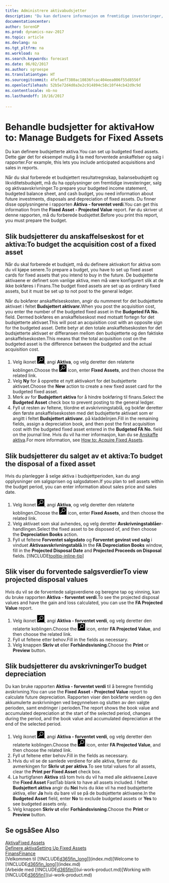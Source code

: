 ```yaml
---
title: Administrere aktivabudsjetter
description: "Du kan definere informasjon om fremtidige investeringer, salg og avskrivning av aktiva for å bidra til å klargjøre budsjetter og prognoser."
documentationcenter: 
author: SorenGP
ms.prod: dynamics-nav-2017
ms.topic: article
ms.devlang: na
ms.tgt_pltfrm: na
ms.workload: na
ms.search.keywords: forecast
ms.date: 06/02/2017
ms.author: sgroespe
ms.translationtype: HT
ms.sourcegitcommit: 4fefaef7380ac10836fcac404eea006f55d8556f
ms.openlocfilehash: 52b5e72d4d0a3e2c914894c58c10f44cb42d9c9d
ms.contentlocale: nb-no
ms.lasthandoff: 10/16/2017

---
```

# <a name="how-to-manage-budgets-for-fixed-assets"></a><span data-ttu-id="fa9aa-103">Behandle budsjetter for aktiva</span><span class="sxs-lookup"><span data-stu-id="fa9aa-103">How to: Manage Budgets for Fixed Assets</span></span>
<span data-ttu-id="fa9aa-104">Du kan definere budsjetterte aktiva.</span><span class="sxs-lookup"><span data-stu-id="fa9aa-104">You can set up budgeted fixed assets.</span></span> <span data-ttu-id="fa9aa-105">Dette gjør det for eksempel mulig å ta med forventede anskaffelser og salg i rapporter.</span><span class="sxs-lookup"><span data-stu-id="fa9aa-105">For example, this lets you include anticipated acquisitions and sales in reports.</span></span>  

<span data-ttu-id="fa9aa-106">Når du skal forberede et budsjettert resultatregnskap, balansebudsjett og likviditetsbudsjett, må du ha opplysninger om fremtidige investeringer, salg og aktivaavskrivninger.</span><span class="sxs-lookup"><span data-stu-id="fa9aa-106">To prepare your budgeted income statement, budgeted balance sheet, and cash budget, you need information about future investments, disposals and depreciation of fixed assets.</span></span> <span data-ttu-id="fa9aa-107">Du finner disse opplysningene i rapporten **Aktiva - forventet verdi**.</span><span class="sxs-lookup"><span data-stu-id="fa9aa-107">You can get this information from the **Fixed Asset - Projected Value** report.</span></span> <span data-ttu-id="fa9aa-108">Før du skriver ut denne rapporten, må du forberede budsjettet.</span><span class="sxs-lookup"><span data-stu-id="fa9aa-108">Before you print this report, you must prepare the budget.</span></span>  

## <a name="to-budget-the-acquisition-cost-of-a-fixed-asset"></a><span data-ttu-id="fa9aa-109">Slik budsjetterer du anskaffelseskost for et aktiva:</span><span class="sxs-lookup"><span data-stu-id="fa9aa-109">To budget the acquisition cost of a fixed asset</span></span>
<span data-ttu-id="fa9aa-110">Når du skal forberede et budsjett, må du definere aktivakort for aktiva som du vil kjøpe senere.</span><span class="sxs-lookup"><span data-stu-id="fa9aa-110">To prepare a budget, you have to set up fixed asset cards for fixed assets that you intend to buy in the future.</span></span> <span data-ttu-id="fa9aa-111">De budsjetterte aktivaene er definert som vanlige aktiva, men må være konfigurert slik at de ikke bokføres i Finans.</span><span class="sxs-lookup"><span data-stu-id="fa9aa-111">The budget fixed assets are set up as ordinary fixed assets, but it must be set up to not post to the general ledger.</span></span>

<span data-ttu-id="fa9aa-112">Når du bokfører anskaffelseskosten, angir du nummeret for det budsjetterte aktivaet i feltet **Budsjettert aktivanr.**</span><span class="sxs-lookup"><span data-stu-id="fa9aa-112">When you post the acquisition cost, you enter the number of the budgeted fixed asset in the **Budgeted FA No.** field.</span></span> <span data-ttu-id="fa9aa-113">Dermed bokføres en anskaffelseskost med motsatt fortegn for det budsjetterte aktivaet.</span><span class="sxs-lookup"><span data-stu-id="fa9aa-113">This will post an acquisition cost with an opposite sign for the budgeted asset.</span></span> <span data-ttu-id="fa9aa-114">Dette betyr at den totale anskaffelseskosten for det budsjetterte aktivaet er differansen mellom den budsjetterte og den faktiske anskaffelseskosten.</span><span class="sxs-lookup"><span data-stu-id="fa9aa-114">This means that the total acquisition cost on the budgeted asset is the difference between the budgeted and the actual acquisition cost.</span></span>

1. <span data-ttu-id="fa9aa-115">Velg ikonet ![Søk etter side eller rapport](media/ui-search/search_small.png "Søk etter side eller rapport"), angi **Aktiva**, og velg deretter den relaterte koblingen.</span><span class="sxs-lookup"><span data-stu-id="fa9aa-115">Choose the ![Search for Page or Report](media/ui-search/search_small.png "Search for Page or Report icon") icon, enter **Fixed Assets**, and then choose the related link.</span></span>
2. <span data-ttu-id="fa9aa-116">Velg **Ny** for å opprette et nytt aktivakort for det budsjetterte aktivaet.</span><span class="sxs-lookup"><span data-stu-id="fa9aa-116">Choose the **New** action to create a new fixed asset card for the budgeted fixed asset.</span></span>
3. <span data-ttu-id="fa9aa-117">Merk av for **Budsjettert aktiva** for å hindre bokføring til finans.</span><span class="sxs-lookup"><span data-stu-id="fa9aa-117">Select the **Budgeted Asset** check box to prevent posting to the general ledger.</span></span>
4. <span data-ttu-id="fa9aa-118">Fyll ut resten av feltene, tilordne et avskrivningstablå, og bokfør deretter den første anskaffelseskosten med det budsjetterte aktivaet som er angitt i feltet **Budsjettert aktivanr.** på kladdelinjen.</span><span class="sxs-lookup"><span data-stu-id="fa9aa-118">Fill in the remaining fields, assign a depreciation book, and then post the first acquisition cost with the budgeted fixed asset entered in the **Budgeted FA No.** field on the journal line.</span></span> <span data-ttu-id="fa9aa-119">Hvis du vil ha mer informasjon, kan du se [Anskaffe aktiva](fa-how-acquire.md).</span><span class="sxs-lookup"><span data-stu-id="fa9aa-119">For more information, see [How to: Acquire Fixed Assets](fa-how-acquire.md).</span></span>

## <a name="to-budget-the-disposal-of-a-fixed-asset"></a><span data-ttu-id="fa9aa-120">Slik budsjetterer du salget av et aktiva:</span><span class="sxs-lookup"><span data-stu-id="fa9aa-120">To budget the disposal of a fixed asset</span></span>
<span data-ttu-id="fa9aa-121">Hvis du planlegger å selge aktiva i budsjettperioden, kan du angi opplysninger om salgsprisen og salgsdatoen.</span><span class="sxs-lookup"><span data-stu-id="fa9aa-121">If you plan to sell assets within the budget period, you can enter information about sales price and sales date.</span></span>

1. <span data-ttu-id="fa9aa-122">Velg ikonet ![Søk etter side eller rapport](media/ui-search/search_small.png "Søk etter side eller rapport"), angi **Aktiva**, og velg deretter den relaterte koblingen.</span><span class="sxs-lookup"><span data-stu-id="fa9aa-122">Choose the ![Search for Page or Report](media/ui-search/search_small.png "Search for Page or Report icon") icon, enter **Fixed Assets**, and then choose the related link.</span></span>
2. <span data-ttu-id="fa9aa-123">Velg aktivaet som skal avhendes, og velg deretter **Avskrivningstablåer**-handlingen.</span><span class="sxs-lookup"><span data-stu-id="fa9aa-123">Select the fixed asset to be disposed of, and then choose the **Depreciation Books** action.</span></span>
3. <span data-ttu-id="fa9aa-124">Fyll ut feltene **Forventet salgsdato** og **Forventet gevinst ved salg** i vinduet **Aktivaavskrivningstablå**.</span><span class="sxs-lookup"><span data-stu-id="fa9aa-124">In the **FA Depreciation Books** window, fill in the **Projected Disposal Date** and **Projected Proceeds on Disposal** fields.</span></span> [!INCLUDE[tooltip-inline-tip](includes/tooltip-inline-tip_md.md)]

## <a name="to-view-projected-disposal-values"></a><span data-ttu-id="fa9aa-125">Slik viser du forventede salgsverdier</span><span class="sxs-lookup"><span data-stu-id="fa9aa-125">To view projected disposal values</span></span>
<span data-ttu-id="fa9aa-126">Hvis du vil se de forventede salgsverdiene og beregne tap og vinning, kan du bruke rapporten **Aktiva - forventet verdi**.</span><span class="sxs-lookup"><span data-stu-id="fa9aa-126">To see the projected disposal values and have the gain and loss calculated, you can use the **FA Projected Value** report.</span></span>

1. <span data-ttu-id="fa9aa-127">Velg ikonet ![Søk etter side eller rapport](media/ui-search/search_small.png "Søk etter side eller rapport"), angi **Aktiva - forventet verdi**, og velg deretter den relaterte koblingen.</span><span class="sxs-lookup"><span data-stu-id="fa9aa-127">Choose the ![Search for Page or Report](media/ui-search/search_small.png "Search for Page or Report icon") icon, enter **FA Projected Value**, and then choose the related link.</span></span>
2. <span data-ttu-id="fa9aa-128">Fyll ut feltene etter behov.</span><span class="sxs-lookup"><span data-stu-id="fa9aa-128">Fill in the fields as necessary.</span></span>
3. <span data-ttu-id="fa9aa-129">Velg knappen **Skriv ut** eller **Forhåndsvisning**.</span><span class="sxs-lookup"><span data-stu-id="fa9aa-129">Choose the **Print** or **Preview** button.</span></span>

## <a name="to-budget-depreciation"></a><span data-ttu-id="fa9aa-130">Slik budsjetterer du avskrivninger</span><span class="sxs-lookup"><span data-stu-id="fa9aa-130">To budget depreciation</span></span>
<span data-ttu-id="fa9aa-131">Du kan bruke rapporten **Aktiva - forventet verdi** til å beregne fremtidig avskrivning.</span><span class="sxs-lookup"><span data-stu-id="fa9aa-131">You can use the **Fixed Asset - Projected Value** report to calculate future depreciation.</span></span> <span data-ttu-id="fa9aa-132">Rapporten viser den bokførte verdien og den akkumulerte avskrivningen ved begynnelsen og slutten av den valgte perioden, samt endringer i perioden.</span><span class="sxs-lookup"><span data-stu-id="fa9aa-132">The report shows the book value and accumulated depreciation at the start of the selected period, changes during the period, and the book value and accumulated depreciation at the end of the selected period.</span></span>

1. <span data-ttu-id="fa9aa-133">Velg ikonet ![Søk etter side eller rapport](media/ui-search/search_small.png "Søk etter side eller rapport"), angi **Aktiva - forventet verdi**, og velg deretter den relaterte koblingen.</span><span class="sxs-lookup"><span data-stu-id="fa9aa-133">Choose the ![Search for Page or Report](media/ui-search/search_small.png "Search for Page or Report icon") icon, enter **FA Projected Value**, and then choose the related link.</span></span>
2. <span data-ttu-id="fa9aa-134">Fyll ut feltene etter behov.</span><span class="sxs-lookup"><span data-stu-id="fa9aa-134">Fill in the fields as necessary.</span></span>
3. <span data-ttu-id="fa9aa-135">Hvis du vil se de samlede verdiene for alle aktiva, fjerner du avmerkingen for **Skriv ut per aktiva**.</span><span class="sxs-lookup"><span data-stu-id="fa9aa-135">To see total values for all assets, clear the **Print per Fixed Asset** check box.</span></span>
4. <span data-ttu-id="fa9aa-136">La hurtigfanen **Aktiva** stå tom hvis du vil ha med alle aktivaene.</span><span class="sxs-lookup"><span data-stu-id="fa9aa-136">Leave the **Fixed Asset** FastTab blank to have all assets included.</span></span> <span data-ttu-id="fa9aa-137">I feltet **Budsjettert aktiva** angir du **Nei** hvis du ikke vil ha med budsjetterte aktiva, eller **Ja** hvis du bare vil se på de budsjetterte aktivaene.</span><span class="sxs-lookup"><span data-stu-id="fa9aa-137">In the **Budgeted Asset** field, enter **No** to exclude budgeted assets or **Yes** to see budgeted assets only.</span></span>
5. <span data-ttu-id="fa9aa-138">Velg knappen **Skriv ut** eller **Forhåndsvisning**.</span><span class="sxs-lookup"><span data-stu-id="fa9aa-138">Choose the **Print** or **Preview** button.</span></span>

## <a name="see-also"></a><span data-ttu-id="fa9aa-139">Se også</span><span class="sxs-lookup"><span data-stu-id="fa9aa-139">See Also</span></span>
[<span data-ttu-id="fa9aa-140">Aktiva</span><span class="sxs-lookup"><span data-stu-id="fa9aa-140">Fixed Assets</span></span>](fa-manage.md)  
[<span data-ttu-id="fa9aa-141">Definere aktiva</span><span class="sxs-lookup"><span data-stu-id="fa9aa-141">Setting Up Fixed Assets</span></span>](fa-setup.md)  
[<span data-ttu-id="fa9aa-142">Finans</span><span class="sxs-lookup"><span data-stu-id="fa9aa-142">Finance</span></span>](finance.md)  
<span data-ttu-id="fa9aa-143">[Velkommen til [!INCLUDE[d365fin_long](includes/d365fin_long_md.md)]](index.md)</span><span class="sxs-lookup"><span data-stu-id="fa9aa-143">[Welcome to [!INCLUDE[d365fin_long](includes/d365fin_long_md.md)]](index.md)</span></span>  
<span data-ttu-id="fa9aa-144">[Arbeide med [!INCLUDE[d365fin](includes/d365fin_md.md)]](ui-work-product.md)</span><span class="sxs-lookup"><span data-stu-id="fa9aa-144">[Working with [!INCLUDE[d365fin](includes/d365fin_md.md)]](ui-work-product.md)</span></span>

